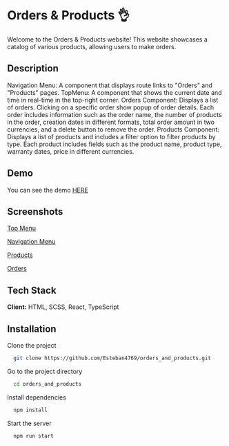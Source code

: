 # Orders & Products 👌


Welcome to the Orders & Products website! This website showcases a catalog of various products, allowing users to make orders.

## Description

Navigation Menu: A component that displays route links to "Orders" and "Products" pages.
TopMenu: A component that shows the current date and time in real-time in the top-right corner.
Orders Component: Displays a list of orders. Clicking on a specific order show popup of order details. Each order includes information such as the order name, the number of products in the order, creation dates in different formats, total order amount in two currencies, and a delete button to remove the order.
Products Component: Displays a list of products and includes a filter option to filter products by type. Each product includes fields such as the product name, product type, warranty dates, price in different currencies.

## Demo

You can see the demo [HERE](https://esteban4769.github.io/orders_and_products/)

## Screenshots

[Top Menu](https://prnt.sc/4PT3f-qj6qi2)

[Navigation Menu](https://prnt.sc/YbCm4KEl6DRi)

[Products](https://prnt.sc/HS0Gosjok5Up)

[Orders](https://prnt.sc/nRRoGT0Spi0B)


## Tech Stack

**Client:** HTML, SCSS, React, TypeScript

## Installation

Clone the project

```bash
  git clone https://github.com/Esteban4769/orders_and_products.git
```

Go to the project directory

```bash
  cd orders_and_products
```

Install dependencies

```bash
  npm install
```

Start the server

```bash
  npm run start
```
